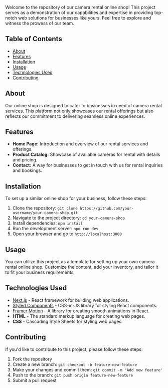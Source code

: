 Welcome to the repository of our camera rental online shop! This project serves as a demonstration of our capabilities and expertise in providing top-notch web solutions for businesses like yours. Feel free to explore and witness the prowess of our team.

## Table of Contents

- [About](#about)
- [Features](#features)
- [Installation](#installation)
- [Usage](#usage)
- [Technologies Used](#technologies-used)
- [Contributing](#contributing)

## About

Our online shop is designed to cater to businesses in need of camera rental services. This platform not only showcases our rental offerings but also reflects our commitment to delivering seamless online experiences.

## Features

- **Home Page:** Introduction and overview of our rental services and offerings.
- **Product Catalog:** Showcase of available cameras for rental with details and pricing.
- **Contact:** A way for businesses to get in touch with us for rental inquiries and bookings.

## Installation

To set up a similar online shop for your business, follow these steps:

1. Clone the repository: `git clone https://github.com/your-username/your-camera-shop.git`
2. Navigate to the project directory: `cd your-camera-shop`
3. Install dependencies: `npm install`
4. Run the development server: `npm run dev`
5. Open your browser and go to `http://localhost:3000`

## Usage

You can utilize this project as a template for setting up your own camera rental online shop. Customize the content, add your inventory, and tailor it to fit your business requirements.

## Technologies Used

- [Next.js](https://nextjs.org/) - React framework for building web applications.
- [Styled Components](https://styled-components.com/) - CSS-in-JS library for styling React components.
- [Framer Motion](https://www.framer.com/motion/) - A library for creating smooth animations in React.
- **HTML** - The standard markup language for creating web pages.
- **CSS** - Cascading Style Sheets for styling web pages.

## Contributing

If you'd like to contribute to this project, please follow these steps:

1. Fork the repository
2. Create a new branch: `git checkout -b feature-new-feature`
3. Make your changes and commit them: `git commit -m 'Add new feature'`
4. Push to the branch: `git push origin feature-new-feature`
5. Submit a pull request

